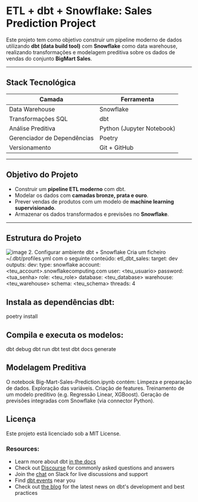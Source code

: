 # ETL + dbt + Snowflake: Sales Prediction Project

Este projeto tem como objetivo construir um pipeline moderno de dados utilizando **dbt (data build tool)** com **Snowflake** como data warehouse, realizando transformações e modelagem preditiva sobre os dados de vendas do conjunto **BigMart Sales**.

---

##  Stack Tecnológica

| Camada | Ferramenta |
|--------|-------------|
| Data Warehouse | Snowflake |
| Transformações SQL | dbt |
| Análise Preditiva | Python (Jupyter Notebook) |
| Gerenciador de Dependências | Poetry |
| Versionamento | Git + GitHub |

---

##  Objetivo do Projeto

- Construir um **pipeline ETL moderno** com dbt.
- Modelar os dados com **camadas bronze, prata e ouro**.
- Prever vendas de produtos com um modelo de **machine learning supervisionado**.
- Armazenar os dados transformados e previsões no **Snowflake**.

---

##  Estrutura do Projeto
![image](https://github.com/user-attachments/assets/3eb95088-4f83-4ab4-b5b4-c4a84764cb28)
2. Configurar ambiente dbt + Snowflake
Cria um ficheiro ~/.dbt/profiles.yml com o seguinte conteúdo:
etl_dbt_sales:
  target: dev
  outputs:
    dev:
      type: snowflake
      account: <teu_account>.snowflakecomputing.com
      user: <teu_usuario>
      password: <tua_senha>
      role: <teu_role>
      database: <teu_database>
      warehouse: <teu_warehouse>
      schema: <teu_schema>
      threads: 4
## Instala as dependências dbt:
poetry install

## Compila e executa os modelos:
dbt debug
dbt run
dbt test
dbt docs generate

## Modelagem Preditiva
O notebook Big-Mart-Sales-Prediction.ipynb contém:
Limpeza e preparação de dados.
Exploração das variáveis.
Criação de features.
Treinamento de um modelo preditivo (e.g. Regressão Linear, XGBoost).
Geração de previsões integradas com Snowflake (via connector Python).


## Licença
Este projeto está licenciado sob a MIT License.





### Resources:
- Learn more about dbt [in the docs](https://docs.getdbt.com/docs/introduction)
- Check out [Discourse](https://discourse.getdbt.com/) for commonly asked questions and answers
- Join the [chat](https://community.getdbt.com/) on Slack for live discussions and support
- Find [dbt events](https://events.getdbt.com) near you
- Check out [the blog](https://blog.getdbt.com/) for the latest news on dbt's development and best practices



